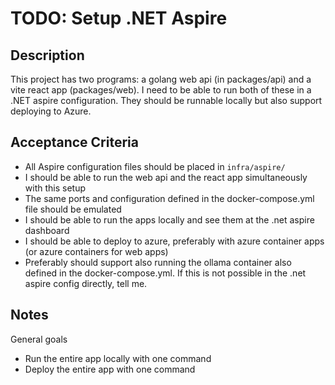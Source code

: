 # TODO: Setup .NET Aspire 

## Description

This project has two programs: a golang web api (in packages/api) and a vite react app (packages/web). I need to be able to run both of these in a .NET aspire configuration. They should be runnable locally but also support deploying to Azure.

## Acceptance Criteria
- All Aspire configuration files should be placed in `infra/aspire/`
- I should be able to run the web api and the react app simultaneously with this setup
- The same ports and configuration defined in the docker-compose.yml file should be emulated
- I should be able to run the apps locally and see them at the .net aspire dashboard
- I should be able to deploy to azure, preferably with azure container apps (or azure containers for web apps)
- Preferably should support also running the ollama container also defined in the docker-compose.yml. If this is not possible in the .net aspire config directly, tell me.

## Notes
General goals
- Run the entire app locally with one command
- Deploy the entire app with one command





